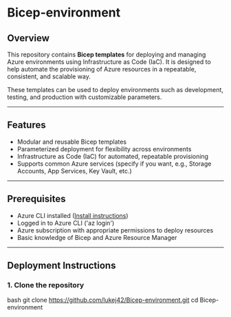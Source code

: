 # Bicep-environment

## Overview

This repository contains **Bicep templates** for deploying and managing Azure environments using Infrastructure as Code (IaC). It is designed to help automate the provisioning of Azure resources in a repeatable, consistent, and scalable way.

These templates can be used to deploy environments such as development, testing, and production with customizable parameters.

---

## Features

- Modular and reusable Bicep templates
- Parameterized deployment for flexibility across environments
- Infrastructure as Code (IaC) for automated, repeatable provisioning
- Supports common Azure services (specify if you want, e.g., Storage Accounts, App Services, Key Vault, etc.)

---

## Prerequisites

- Azure CLI installed ([Install instructions](https://learn.microsoft.com/en-us/cli/azure/install-azure-cli))
- Logged in to Azure CLI ('az login')
- Azure subscription with appropriate permissions to deploy resources
- Basic knowledge of Bicep and Azure Resource Manager

---

## Deployment Instructions

### 1. Clone the repository

bash
git clone https://github.com/lukej42/Bicep-environment.git
cd Bicep-environment
